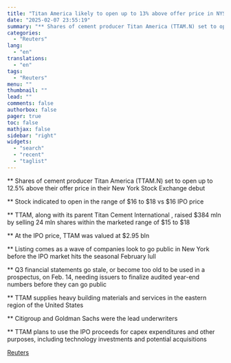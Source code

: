```yaml
---
title: "Titan America likely to open up to 13% above offer price in NYSE debut"
date: "2025-02-07 23:55:19"
summary: "** Shares of cement producer Titan America (TTAM.N) set to open up to 12.5% above their offer price in their New York Stock Exchange debut ** Stock indicated to open in the range of $16 to $18 vs $16 IPO price** TTAM, along with its parent Titan Cement International ,..."
categories:
  - "Reuters"
lang:
  - "en"
translations:
  - "en"
tags:
  - "Reuters"
menu: ""
thumbnail: ""
lead: ""
comments: false
authorbox: false
pager: true
toc: false
mathjax: false
sidebar: "right"
widgets:
  - "search"
  - "recent"
  - "taglist"
---
```


\*\* Shares of cement producer Titan America (TTAM.N) set to open up to 12.5% above their offer price in their New York Stock Exchange debut

\*\* Stock indicated to open in the range of $16 to $18 vs $16 IPO price

\*\* TTAM, along with its parent Titan Cement International , raised $384 mln by selling 24 mln shares within the marketed range of $15 to $18

\*\* At the IPO price, TTAM was valued at $2.95 bln

\*\* Listing comes as a wave of companies look to go public in New York before the IPO market hits the seasonal February lull

\*\* Q3 financial statements go stale, or become too old to be used in a prospectus, on Feb. 14, needing issuers to finalize audited year-end numbers before they can go public

\*\* TTAM supplies heavy building materials and services in the eastern region of the United States

\*\* Citigroup and Goldman Sachs were the lead underwriters

\*\* TTAM plans to use the IPO proceeds for capex expenditures and other purposes, including technology investments and potential acquisitions

[Reuters](https://www.tradingview.com/news/reuters.com,2025:newsml_L4N3OY1EB:0-titan-america-likely-to-open-up-to-13-above-offer-price-in-nyse-debut/)
